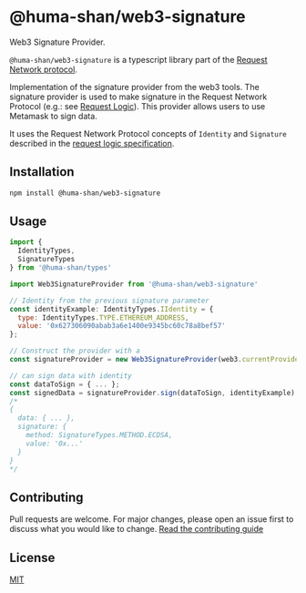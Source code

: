 # @huma-shan/web3-signature

Web3 Signature Provider.

`@huma-shan/web3-signature` is a typescript library part of the [Request Network protocol](https://github.com/RequestNetwork/requestNetwork).

Implementation of the signature provider from the web3 tools.
The signature provider is used to make signature in the Request Network Protocol (e.g.: see [Request Logic](/packages/request-logic)).
This provider allows users to use Metamask to sign data.

It uses the Request Network Protocol concepts of `Identity` and `Signature` described in the [request logic specification](/packages/request-logic/specs/request-logic-specification-v2.0.0.md).

## Installation

```bash
npm install @huma-shan/web3-signature
```

## Usage

```javascript
import {
  IdentityTypes,
  SignatureTypes
} from '@huma-shan/types'

import Web3SignatureProvider from '@huma-shan/web3-signature'

// Identity from the previous signature parameter
const identityExample: IdentityTypes.IIdentity = {
  type: IdentityTypes.TYPE.ETHEREUM_ADDRESS,
  value: '0x627306090abab3a6e1400e9345bc60c78a8bef57'
};

// Construct the provider with a
const signatureProvider = new Web3SignatureProvider(web3.currentProvider);

// can sign data with identity
const dataToSign = { ... };
const signedData = signatureProvider.sign(dataToSign, identityExample);
/*
{
  data: { ... },
  signature: {
    method: SignatureTypes.METHOD.ECDSA,
    value: '0x...'
  }
}
*/
```

## Contributing

Pull requests are welcome. For major changes, please open an issue first to discuss what you would like to change.
[Read the contributing guide](/CONTRIBUTING.md)

## License

[MIT](/LICENSE)
